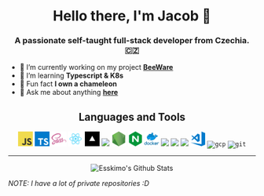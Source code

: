 <h1 align="center">Hello there, I'm Jacob 👋</h1>
<h3 align="center">A passionate self-taught full-stack developer from Czechia. 🇨🇿</h3>

- 🔭 I’m currently working on my project **[BeeWare][beeware]**
- 🌱 I’m learning **Typescript & K8s**
- 🦎 Fun fact **I own a chameleon**
- 💬 Ask me about anything **[here][ama]**

<h2 align="center">Languages and Tools</h2>

<p align="center">
<code><img height="30" src="https://raw.githubusercontent.com/github/explore/master/topics/javascript/javascript.png"/></code>
<code><img height="30" src="https://raw.githubusercontent.com/github/explore/master/topics/typescript/typescript.png"/></code>
<code><img height="30" src="https://raw.githubusercontent.com/github/explore/master/topics/sass/sass.png"/></code>
<code><img height="30" src="https://raw.githubusercontent.com/github/explore/master/topics/react/react.png"/></code>
<code><img height="30" src="https://raw.githubusercontent.com/github/explore/master/topics/vercel/vercel.png"/></code>
<code><img height="30" src="https://devicons.github.io/devicon/devicon.git/icons/webpack/webpack-original.svg"/></code>
<code><img height="30" src="https://raw.githubusercontent.com/github/explore/master/topics/nodejs/nodejs.png"/></code>
<code><img height="30" src="https://raw.githubusercontent.com/github/explore/master/topics/nginx/nginx.png"/></code>
<code><img height="30" src="https://raw.githubusercontent.com/github/explore/master/topics/docker/docker.png"/></code>
<code><img height="30" src="https://www.vectorlogo.zone/logos/kubernetes/kubernetes-icon.svg"/></code>
<code><img height="30" src="https://devicons.github.io/devicon/devicon.git/icons/mysql/mysql-original-wordmark.svg"/></code>
<code><img height="30" src="https://www.vectorlogo.zone/logos/microsoft_azure/microsoft_azure-icon.svg"/></code>
<code><img height="30" src="https://raw.githubusercontent.com/github/explore/master/topics/visual-studio-code/visual-studio-code.png"/></code>
<code><img src="https://www.vectorlogo.zone/logos/google_cloud/google_cloud-icon.svg" alt="gcp" width="30" height="30"/></code>
<code><img src="https://www.vectorlogo.zone/logos/git-scm/git-scm-icon.svg" alt="git" width="30" height="30"/></code>
</p>

---

<p align="center">
<img align="center" alt="Esskimo's Github Stats" src="https://github-readme-stats.esskimo.vercel.app/api?username=Esskimo&show_icons=true&hide_border=true&count_private=true&hide=contribs,prs&theme=onedark" />
</p>

_NOTE: I have a lot of private repositories :D_

[website]: https://kubasterba.cz
[beeware]: https://beeware.email
[ama]: https://github.com/Esskimo/Esskimo/issues
